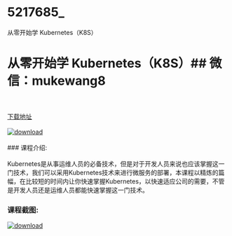 # 5217685_
从零开始学 Kubernetes（K8S）
# 从零开始学 Kubernetes（K8S）## 微信：mukewang8
<br/></br>[下载地址](http://www.36tz.cn/article/5217685 "下载地址")
<br/></br>[![download](http://36tz.cn/muke_img/2021_01_1-66-300x165.png "下载地址")](http://www.36tz.cn/article/5217685 "下载地址")
<br/></br>### 课程介绍:<br/></br>Kubernetes是从事运维人员的必备技术，但是对于开发人员来说也应该掌握这一门技术，我们可以采用Kubernetes技术来进行微服务的部署，本课程以精炼的篇幅，在比较短的时间内让你快速掌握Kubernetes，以快速适应公司的需要，不管是开发人员还是运维人员都能快速掌握这一门技术。

### 课程截图:
[![download](http://36tz.cn/muke_img/2021_01_2-78.png "下载地址")](http://www.36tz.cn/article/5217685 "下载地址")
